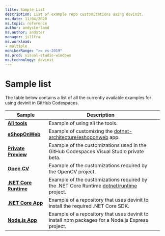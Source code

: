 ```yaml
---
title: Sample List
description: List of example repo customizations using devinit.
ms.date: 11/04/2020
ms.topic: reference
author: andysterland
ms.author: andster
manager: jillfra
ms.workload:
- multiple
monikerRange: ">= vs-2019"
ms.prod: visual-studio-windows
ms.technology: devinit
---
```

# Sample list

The table below contains a list of all the currently available examples for using devinit in GitHub Codespaces.

| Sample                                            | Description                                                                                                                  |   |
|---------------------------------------------------|------------------------------------------------------------------------------------------------------------------------------|---|
| [**All tools**](sample-all-tool.md)               | Example of using all the tools.                                                                                              |   |
| [**eShopOnWeb**](sample-eshoponweb.md)            | Example of customizing the [dotnet-architecture/eshoponweb](https://github.com/dotnet-architecture/eShopOnWeb) app.          |   |
| [**Private Preview**](sample-private-preview.md)  | Example of the customizations used in the GitHub Codespaces Visual Studio private beta.                                      |   |
| [**Open CV**](sample-opencv.md)                   | Example of the customizations required by the OpenCV project.                                                                |   |
| [**.NET Core Runtime**](sample-dotnet-runtime.md) | Example of the customizations required by the .NET Core Runtime [dotnet/runtime](https://github.com/dotnet/runtime) project. |   |
| [**.NET Core App**](sample-dotnet-core.md)        | Example of a repository that uses devinit to install the required .NET Core SDK.                                             |   |
| [**Node.js App**](sample-nodejs.md)               | Example of a repository that uses devinit to install npm packages for a Node.js Express project.                             |   |
